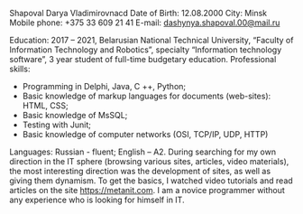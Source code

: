 Shapoval Darya Vladimirovnacd
Date of Birth: 12.08.2000
City: Minsk
Mobile phone: +375 33 609 21 41 
E-mail:  dashynya.shapoval.00@mail.ru

Education:
2017 – 2021, Belarusian National Technical University, “Faculty of Information Technology and Robotics”, specialty “Information technology software”, 3 year student of full-time budgetary education. 
Professional skills: 
- Programming in Delphi, Java,  C ++, Python; 
- Basic knowledge of markup languages for documents (web-sites): HTML, CSS; 
- Basic knowledge of MsSQL;
- Testing with Junit;
- Basic knowledge of computer networks (OSI, TCP/IP, UDP, HTTP)

 Languages: Russian - fluent; English – A2.
During searching for my own direction in the IT sphere (browsing various sites, articles, video materials), the most interesting direction was the development of sites, as well as giving them dynamism. To get the basics, I watched video tutorials and read articles on the site https://metanit.com. I am a novice programmer without any experience who is looking for himself in IT.  
